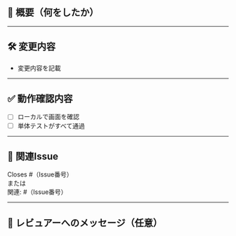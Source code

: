 ## 📌 概要（何をしたか）

<!-- PRの目的や背景を端的に -->

---

## 🛠 変更内容

- 変更内容を記載

---

## ✅ 動作確認内容

- [ ] ローカルで画面を確認
- [ ] 単体テストがすべて通過

---

## 📎 関連Issue

Closes #（Issue番号）  
または  
関連: #（Issue番号）

---

## 🤝 レビュアーへのメッセージ（任意）

<!-- 注意点・レビューしてほしいポイントなど -->

